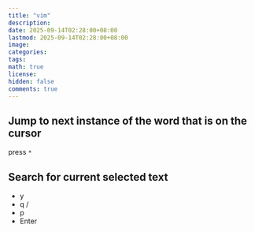 ```yaml
---
title: "vim"
description: 
date: 2025-09-14T02:28:00+08:00
lastmod: 2025-09-14T02:28:00+08:00
image: 
categories: 
tags: 
math: true
license: 
hidden: false
comments: true
---
```


## Jump to next instance of the word that is on the cursor
press `*`

## Search for current selected text
- y
- q /
- p
- Enter
